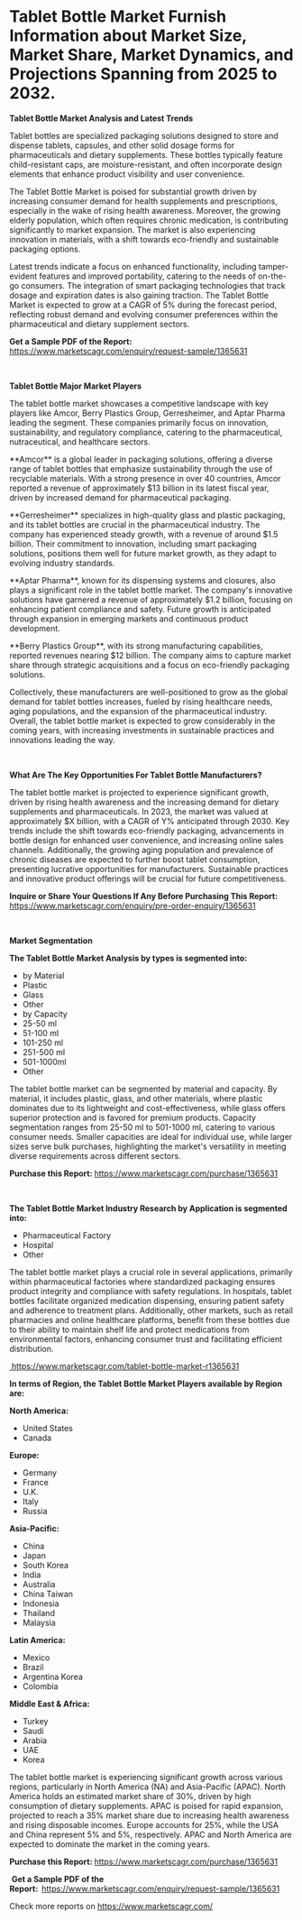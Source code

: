 <p><h1>Tablet Bottle Market Furnish Information about Market Size, Market Share, Market Dynamics, and Projections Spanning from 2025 to 2032.</h1></p><p><strong>Tablet Bottle Market Analysis and Latest Trends</strong></p>
<p><p>Tablet bottles are specialized packaging solutions designed to store and dispense tablets, capsules, and other solid dosage forms for pharmaceuticals and dietary supplements. These bottles typically feature child-resistant caps, are moisture-resistant, and often incorporate design elements that enhance product visibility and user convenience. </p><p>The Tablet Bottle Market is poised for substantial growth driven by increasing consumer demand for health supplements and prescriptions, especially in the wake of rising health awareness. Moreover, the growing elderly population, which often requires chronic medication, is contributing significantly to market expansion. The market is also experiencing innovation in materials, with a shift towards eco-friendly and sustainable packaging options.</p><p>Latest trends indicate a focus on enhanced functionality, including tamper-evident features and improved portability, catering to the needs of on-the-go consumers. The integration of smart packaging technologies that track dosage and expiration dates is also gaining traction. The Tablet Bottle Market is expected to grow at a CAGR of 5% during the forecast period, reflecting robust demand and evolving consumer preferences within the pharmaceutical and dietary supplement sectors.</p></p>
<p><strong>Get a Sample PDF of the Report:&nbsp;</strong> <a href="https://www.marketscagr.com/enquiry/request-sample/1365631?utm_campaign=3095&utm_medium=2&utm_source=Github&utm_content=ia&utm_term=22032025&utm_id=tablet-bottle">https://www.marketscagr.com/enquiry/request-sample/1365631</a></p>
<p>&nbsp;</p>
<p><strong>Tablet Bottle Major Market Players</strong></p>
<p><p>The tablet bottle market showcases a competitive landscape with key players like Amcor, Berry Plastics Group, Gerresheimer, and Aptar Pharma leading the segment. These companies primarily focus on innovation, sustainability, and regulatory compliance, catering to the pharmaceutical, nutraceutical, and healthcare sectors.</p><p>**Amcor** is a global leader in packaging solutions, offering a diverse range of tablet bottles that emphasize sustainability through the use of recyclable materials. With a strong presence in over 40 countries, Amcor reported a revenue of approximately $13 billion in its latest fiscal year, driven by increased demand for pharmaceutical packaging.</p><p>**Gerresheimer** specializes in high-quality glass and plastic packaging, and its tablet bottles are crucial in the pharmaceutical industry. The company has experienced steady growth, with a revenue of around $1.5 billion. Their commitment to innovation, including smart packaging solutions, positions them well for future market growth, as they adapt to evolving industry standards.</p><p>**Aptar Pharma**, known for its dispensing systems and closures, also plays a significant role in the tablet bottle market. The company's innovative solutions have garnered a revenue of approximately $1.2 billion, focusing on enhancing patient compliance and safety. Future growth is anticipated through expansion in emerging markets and continuous product development.</p><p>**Berry Plastics Group**, with its strong manufacturing capabilities, reported revenues nearing $12 billion. The company aims to capture market share through strategic acquisitions and a focus on eco-friendly packaging solutions.</p><p>Collectively, these manufacturers are well-positioned to grow as the global demand for tablet bottles increases, fueled by rising healthcare needs, aging populations, and the expansion of the pharmaceutical industry. Overall, the tablet bottle market is expected to grow considerably in the coming years, with increasing investments in sustainable practices and innovations leading the way.</p></p>
<p>&nbsp;</p>
<p><strong>What Are The Key Opportunities For Tablet Bottle Manufacturers?</strong></p>
<p><p>The tablet bottle market is projected to experience significant growth, driven by rising health awareness and the increasing demand for dietary supplements and pharmaceuticals. In 2023, the market was valued at approximately $X billion, with a CAGR of Y% anticipated through 2030. Key trends include the shift towards eco-friendly packaging, advancements in bottle design for enhanced user convenience, and increasing online sales channels. Additionally, the growing aging population and prevalence of chronic diseases are expected to further boost tablet consumption, presenting lucrative opportunities for manufacturers. Sustainable practices and innovative product offerings will be crucial for future competitiveness.</p></p>
<p><strong>Inquire or Share Your Questions If Any Before Purchasing This Report:</strong> <a href="https://www.marketscagr.com/enquiry/pre-order-enquiry/1365631?utm_campaign=3095&utm_medium=2&utm_source=Github&utm_content=ia&utm_term=22032025&utm_id=tablet-bottle">https://www.marketscagr.com/enquiry/pre-order-enquiry/1365631</a></p>
<p>&nbsp;</p>
<p><strong>Market Segmentation</strong></p>
<p><strong>The Tablet Bottle Market Analysis by types is segmented into:</strong></p>
<p><ul><li>by Material</li><li>Plastic</li><li>Glass</li><li>Other</li><li>by Capacity</li><li>25-50 ml</li><li>51-100 ml</li><li>101-250 ml</li><li>251-500 ml</li><li>501-1000ml</li><li>Other</li></ul></p>
<p><p>The tablet bottle market can be segmented by material and capacity. By material, it includes plastic, glass, and other materials, where plastic dominates due to its lightweight and cost-effectiveness, while glass offers superior protection and is favored for premium products. Capacity segmentation ranges from 25-50 ml to 501-1000 ml, catering to various consumer needs. Smaller capacities are ideal for individual use, while larger sizes serve bulk purchases, highlighting the market's versatility in meeting diverse requirements across different sectors.</p></p>
<p><strong>Purchase this Report:&nbsp;</strong><a href="https://www.marketscagr.com/purchase/1365631?utm_campaign=3095&utm_medium=2&utm_source=Github&utm_content=ia&utm_term=22032025&utm_id=tablet-bottle">https://www.marketscagr.com/purchase/1365631</a></p>
<p>&nbsp;</p>
<p><strong>The Tablet Bottle Market Industry Research by Application is segmented into:</strong></p>
<p><ul><li>Pharmaceutical Factory</li><li>Hospital</li><li>Other</li></ul></p>
<p><p>The tablet bottle market plays a crucial role in several applications, primarily within pharmaceutical factories where standardized packaging ensures product integrity and compliance with safety regulations. In hospitals, tablet bottles facilitate organized medication dispensing, ensuring patient safety and adherence to treatment plans. Additionally, other markets, such as retail pharmacies and online healthcare platforms, benefit from these bottles due to their ability to maintain shelf life and protect medications from environmental factors, enhancing consumer trust and facilitating efficient distribution.</p></p>
<p><a href="https://www.marketscagr.com/tablet-bottle-market-r1365631?utm_campaign=3095&utm_medium=2&utm_source=Github&utm_content=ia&utm_term=22032025&utm_id=tablet-bottle">&nbsp;https://www.marketscagr.com/tablet-bottle-market-r1365631</a></p>
<p><strong>In terms of Region, the Tablet Bottle Market Players available by Region are:</strong></p>
<p>
    <p> <strong> North America: </strong>
        <ul>
            <li>United States</li>
            <li>Canada</li>
        </ul>
        </p> 
    <p> <strong> Europe: </strong>
        <ul>
            <li>Germany</li>
            <li>France</li>
            <li>U.K.</li>
            <li>Italy</li>
            <li>Russia</li>
        </ul>
        </p> 
    <p> <strong> Asia-Pacific: </strong>
        <ul>
            <li>China</li>
            <li>Japan</li>
            <li>South Korea</li>
            <li>India</li>
            <li>Australia</li>
            <li>China Taiwan</li>
            <li>Indonesia</li>
            <li>Thailand</li>
            <li>Malaysia</li>
        </ul>
        </p> 
    <p> <strong> Latin America: </strong>
        <ul>
            <li>Mexico</li>
            <li>Brazil</li>
            <li>Argentina Korea</li>
            <li>Colombia</li>
        </ul>
        </p> 
    <p> <strong> Middle East & Africa: </strong>
        <ul>
            <li>Turkey</li>
            <li>Saudi</li>
            <li>Arabia</li>
            <li>UAE</li>
            <li>Korea</li>
        </ul>
    </p>
    </p>
<p><p>The tablet bottle market is experiencing significant growth across various regions, particularly in North America (NA) and Asia-Pacific (APAC). North America holds an estimated market share of 30%, driven by high consumption of dietary supplements. APAC is poised for rapid expansion, projected to reach a 35% market share due to increasing health awareness and rising disposable incomes. Europe accounts for 25%, while the USA and China represent 5% and 5%, respectively. APAC and North America are expected to dominate the market in the coming years.</p></p>
<p><strong>Purchase this Report: </strong><a href="https://www.marketscagr.com/purchase/1365631?utm_campaign=3095&utm_medium=2&utm_source=Github&utm_content=ia&utm_term=22032025&utm_id=tablet-bottle">https://www.marketscagr.com/purchase/1365631</a></p>
<p>&nbsp;<strong>Get a Sample PDF of the Report:&nbsp;&nbsp;</strong><a href="https://www.marketscagr.com/enquiry/request-sample/1365631?utm_campaign=3095&utm_medium=2&utm_source=Github&utm_content=ia&utm_term=22032025&utm_id=tablet-bottle">https://www.marketscagr.com/enquiry/request-sample/1365631</a></p>
<p><strong></strong></p>
<p>Check more reports on <a href="https://www.marketscagr.com/?utm_campaign=3095&utm_medium=2&utm_source=Github&utm_content=ia&utm_term=22032025&utm_id=tablet-bottle">https://www.marketscagr.com/</a></p>